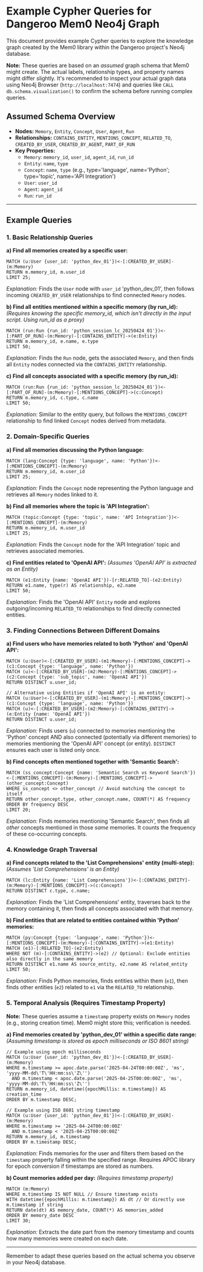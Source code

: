 # Example Cypher Queries for Dangeroo Mem0 Neo4j Graph

This document provides example Cypher queries to explore the knowledge graph created by the Mem0 library within the Dangeroo project's Neo4j database.

**Note:** These queries are based on an *assumed* graph schema that Mem0 might create. The actual labels, relationship types, and property names might differ slightly. It's recommended to inspect your actual graph data using Neo4j Browser (`http://localhost:7474`) and queries like `CALL db.schema.visualization()` to confirm the schema before running complex queries.

## Assumed Schema Overview

*   **Nodes:** `Memory`, `Entity`, `Concept`, `User`, `Agent`, `Run`
*   **Relationships:** `CONTAINS_ENTITY`, `MENTIONS_CONCEPT`, `RELATED_TO`, `CREATED_BY_USER`, `CREATED_BY_AGENT`, `PART_OF_RUN`
*   **Key Properties:**
    *   `Memory`: `memory_id`, `user_id`, `agent_id`, `run_id`
    *   `Entity`: `name`, `type`
    *   `Concept`: `name`, `type` (e.g., type='language', name='Python'; type='topic', name='API Integration')
    *   `User`: `user_id`
    *   `Agent`: `agent_id`
    *   `Run`: `run_id`

---

## Example Queries

### 1. Basic Relationship Queries

**a) Find all memories created by a specific user:**

```cypher
MATCH (u:User {user_id: 'python_dev_01'})<-[:CREATED_BY_USER]-(m:Memory)
RETURN m.memory_id, m.user_id
LIMIT 25;
```
*Explanation:* Finds the `User` node with `user_id` 'python_dev_01', then follows incoming `CREATED_BY_USER` relationships to find connected `Memory` nodes.

**b) Find all entities mentioned within a specific memory (by run_id):**
*(Requires knowing the specific memory_id, which isn't directly in the input script. Using run_id as a proxy)*

```cypher
MATCH (run:Run {run_id: 'python_session_lc_20250424_01'})<-[:PART_OF_RUN]-(m:Memory)-[:CONTAINS_ENTITY]->(e:Entity)
RETURN m.memory_id, e.name, e.type
LIMIT 50;
```
*Explanation:* Finds the `Run` node, gets the associated `Memory`, and then finds all `Entity` nodes connected via the `CONTAINS_ENTITY` relationship.

**c) Find all concepts associated with a specific memory (by run_id):**

```cypher
MATCH (run:Run {run_id: 'python_session_lc_20250424_01'})<-[:PART_OF_RUN]-(m:Memory)-[:MENTIONS_CONCEPT]->(c:Concept)
RETURN m.memory_id, c.type, c.name
LIMIT 50;
```
*Explanation:* Similar to the entity query, but follows the `MENTIONS_CONCEPT` relationship to find linked `Concept` nodes derived from metadata.

### 2. Domain-Specific Queries

**a) Find all memories discussing the Python language:**

```cypher
MATCH (lang:Concept {type: 'language', name: 'Python'})<-[:MENTIONS_CONCEPT]-(m:Memory)
RETURN m.memory_id, m.user_id
LIMIT 25;
```
*Explanation:* Finds the `Concept` node representing the Python language and retrieves all `Memory` nodes linked to it.

**b) Find all memories where the topic is 'API Integration':**

```cypher
MATCH (topic:Concept {type: 'topic', name: 'API Integration'})<-[:MENTIONS_CONCEPT]-(m:Memory)
RETURN m.memory_id, m.user_id
LIMIT 25;
```
*Explanation:* Finds the `Concept` node for the 'API Integration' topic and retrieves associated memories.

**c) Find entities related to 'OpenAI API':**
*(Assumes 'OpenAI API' is extracted as an Entity)*

```cypher
MATCH (e1:Entity {name: 'OpenAI API'})-[r:RELATED_TO]-(e2:Entity)
RETURN e1.name, type(r) AS relationship, e2.name
LIMIT 50;
```
*Explanation:* Finds the 'OpenAI API' `Entity` node and explores outgoing/incoming `RELATED_TO` relationships to find directly connected entities.

### 3. Finding Connections Between Different Domains

**a) Find users who have memories related to both 'Python' and 'OpenAI API':**

```cypher
MATCH (u:User)<-[:CREATED_BY_USER]-(m1:Memory)-[:MENTIONS_CONCEPT]->(c1:Concept {type: 'language', name: 'Python'})
MATCH (u)<-[:CREATED_BY_USER]-(m2:Memory)-[:MENTIONS_CONCEPT]->(c2:Concept {type: 'sub_topic', name: 'OpenAI API'})
RETURN DISTINCT u.user_id;

// Alternative using Entities if 'OpenAI API' is an entity:
MATCH (u:User)<-[:CREATED_BY_USER]-(m1:Memory)-[:MENTIONS_CONCEPT]->(c1:Concept {type: 'language', name: 'Python'})
MATCH (u)<-[:CREATED_BY_USER]-(m2:Memory)-[:CONTAINS_ENTITY]->(e:Entity {name: 'OpenAI API'})
RETURN DISTINCT u.user_id;

```
*Explanation:* Finds users (`u`) connected to memories mentioning the 'Python' concept AND also connected (potentially via different memories) to memories mentioning the 'OpenAI API' concept (or entity). `DISTINCT` ensures each user is listed only once.

**b) Find concepts often mentioned together with 'Semantic Search':**

```cypher
MATCH (ss_concept:Concept {name: 'Semantic Search vs Keyword Search'})<-[:MENTIONS_CONCEPT]-(m:Memory)-[:MENTIONS_CONCEPT]->(other_concept:Concept)
WHERE ss_concept <> other_concept // Avoid matching the concept to itself
RETURN other_concept.type, other_concept.name, COUNT(*) AS frequency
ORDER BY frequency DESC
LIMIT 20;
```
*Explanation:* Finds memories mentioning 'Semantic Search', then finds all *other* concepts mentioned in those *same* memories. It counts the frequency of these co-occurring concepts.

### 4. Knowledge Graph Traversal

**a) Find concepts related to the 'List Comprehensions' entity (multi-step):**
*(Assumes 'List Comprehensions' is an Entity)*

```cypher
MATCH (lc:Entity {name: 'List Comprehensions'})<-[:CONTAINS_ENTITY]-(m:Memory)-[:MENTIONS_CONCEPT]->(c:Concept)
RETURN DISTINCT c.type, c.name;
```
*Explanation:* Finds the 'List Comprehensions' entity, traverses back to the memory containing it, then finds all concepts associated with that memory.

**b) Find entities that are related to entities contained within 'Python' memories:**

```cypher
MATCH (py:Concept {type: 'language', name: 'Python'})<-[:MENTIONS_CONCEPT]-(m:Memory)-[:CONTAINS_ENTITY]->(e1:Entity)
MATCH (e1)-[:RELATED_TO]-(e2:Entity)
WHERE NOT (m)-[:CONTAINS_ENTITY]->(e2) // Optional: Exclude entities also directly in the same memory
RETURN DISTINCT e1.name AS source_entity, e2.name AS related_entity
LIMIT 50;

```
*Explanation:* Finds Python memories, finds entities within them (`e1`), then finds other entities (`e2`) related to `e1` via the `RELATED_TO` relationship.

### 5. Temporal Analysis (Requires Timestamp Property)

**Note:** These queries assume a `timestamp` property exists on `Memory` nodes (e.g., storing creation time). Mem0 might store this; verification is needed.

**a) Find memories created by 'python_dev_01' within a specific date range:**
*(Assuming timestamp is stored as epoch milliseconds or ISO 8601 string)*

```cypher
// Example using epoch milliseconds
MATCH (u:User {user_id: 'python_dev_01'})<-[:CREATED_BY_USER]-(m:Memory)
WHERE m.timestamp >= apoc.date.parse('2025-04-24T00:00:00Z', 'ms', 'yyyy-MM-dd\'T\'HH:mm:ss\'Z\'')
  AND m.timestamp < apoc.date.parse('2025-04-25T00:00:00Z', 'ms', 'yyyy-MM-dd\'T\'HH:mm:ss\'Z\'')
RETURN m.memory_id, datetime({epochMillis: m.timestamp}) AS creation_time
ORDER BY m.timestamp DESC;

// Example using ISO 8601 string timestamp
MATCH (u:User {user_id: 'python_dev_01'})<-[:CREATED_BY_USER]-(m:Memory)
WHERE m.timestamp >= '2025-04-24T00:00:00Z'
  AND m.timestamp < '2025-04-25T00:00:00Z'
RETURN m.memory_id, m.timestamp
ORDER BY m.timestamp DESC;
```
*Explanation:* Finds memories for the user and filters them based on the `timestamp` property falling within the specified range. Requires APOC library for epoch conversion if timestamps are stored as numbers.

**b) Count memories added per day:**
*(Requires timestamp property)*

```cypher
MATCH (m:Memory)
WHERE m.timestamp IS NOT NULL // Ensure timestamp exists
WITH datetime({epochMillis: m.timestamp}) AS dt // Or directly use m.timestamp if string
RETURN date(dt) AS memory_date, COUNT(*) AS memories_added
ORDER BY memory_date DESC
LIMIT 30;
```
*Explanation:* Extracts the date part from the memory timestamp and counts how many memories were created on each date.

---

Remember to adapt these queries based on the actual schema you observe in your Neo4j database.